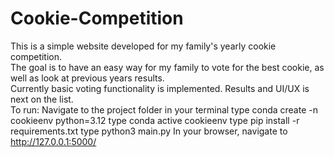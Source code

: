 # Cookie-Competition
This is a simple website developed for my family's yearly cookie competition.  
The goal is to have an easy way for my family to vote for the best cookie, as well as look at previous years results.  
Currently basic voting functionality is implemented. Results and UI/UX is next on the list.  
To run:
Navigate to the project folder in your terminal
type conda create -n cookieenv python=3.12
type conda active cookieenv
type pip install -r requirements.txt
type python3 main.py
In your browser, navigate to http://127.0.0.1:5000/